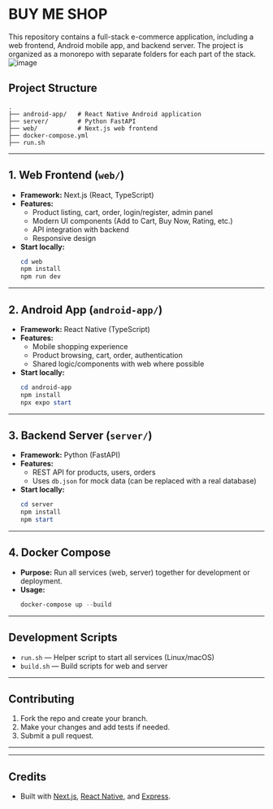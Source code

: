 # BUY ME SHOP

This repository contains a full-stack e-commerce application, including a web frontend, Android mobile app, and backend server. The project is organized as a monorepo with separate folders for each part of the stack.
![image](https://github.com/user-attachments/assets/84a34ad2-922f-476f-ac8c-7b909ba37698)

## Project Structure

```
.
├── android-app/   # React Native Android application
├── server/        # Python FastAPI
├── web/           # Next.js web frontend
├── docker-compose.yml
├── run.sh
```

---

## 1. Web Frontend (`web/`)
- **Framework:** Next.js (React, TypeScript)
- **Features:**
  - Product listing, cart, order, login/register, admin panel
  - Modern UI components (Add to Cart, Buy Now, Rating, etc.)
  - API integration with backend
  - Responsive design
- **Start locally:**
  ```powershell
  cd web
  npm install
  npm run dev
  ```

---

## 2. Android App (`android-app/`)
- **Framework:** React Native (TypeScript)
- **Features:**
  - Mobile shopping experience
  - Product browsing, cart, order, authentication
  - Shared logic/components with web where possible
- **Start locally:**
  ```powershell
  cd android-app
  npm install
  npx expo start
  ```

---

## 3. Backend Server (`server/`)
- **Framework:** Python (FastAPI)
- **Features:**
  - REST API for products, users, orders
  - Uses `db.json` for mock data (can be replaced with a real database)
- **Start locally:**
  ```powershell
  cd server
  npm install
  npm start
  ```

---

## 4. Docker Compose
- **Purpose:** Run all services (web, server) together for development or deployment.
- **Usage:**
  ```powershell
  docker-compose up --build
  ```

---

## Development Scripts
- `run.sh` — Helper script to start all services (Linux/macOS)
- `build.sh` — Build scripts for web and server

---

## Contributing
1. Fork the repo and create your branch.
2. Make your changes and add tests if needed.
3. Submit a pull request.

---

---

## Credits
- Built with [Next.js](https://nextjs.org/), [React Native](https://reactnative.dev/), and [Express](https://expressjs.com/).
